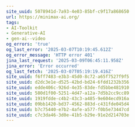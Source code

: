 ```yaml
---
site_uuid: 5078941d-7a93-4e03-85bf-c9f17a868650
url: https://minimax-ai.org/
tags:
- AI-Toolkit
- Generative-AI
- gen-ai--video
og_errors: 'true'
og_last_error: '2025-03-07T10:19:45.612Z'
og_error_message: 'HTTP error 401'
jina_last_request: '2025-03-09T06:45:11.958Z'
jina_error: 'Error occurred'
og_last_fetch: '2025-03-07T05:19:19.416Z'
site_uuid: f6ff7483-e3b3-45d0-8c72-a65f7527f9f5
site_uuid: d2dc3e1e-d525-42bd-bd24-6fdd1232b356
site_uuid: edde406c-926d-4e35-83de-fd5bbe481910
site_uuid: 580d1f00-5251-4d47-a12a-7d5b2cc9cc89
site_uuid: 1919fdde-c4b2-43c3-a485-9e604ecd916a
site_uuid: 09bb1420-bd37-4562-883d-c431fde045d4
site_uuid: b7c75440-e7b2-4afe-a577-f0b5e73447cd
site_uuid: c7c3da46-3d0e-41b5-b29e-91e2d214703e
---
```



